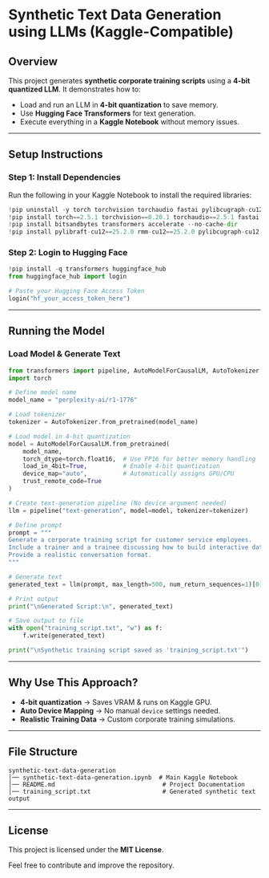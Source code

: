 # Synthetic Text Data Generation using LLMs (Kaggle-Compatible)

## Overview
This project generates **synthetic corporate training scripts** using a **4-bit quantized LLM**. It demonstrates how to:
- Load and run an LLM in **4-bit quantization** to save memory.
- Use **Hugging Face Transformers** for text generation.
- Execute everything in a **Kaggle Notebook** without memory issues.

---

## Setup Instructions

### **Step 1: Install Dependencies**
Run the following in your Kaggle Notebook to install the required libraries:

```python
!pip uninstall -y torch torchvision torchaudio fastai pylibcugraph-cu12 pylibraft-cu12 rmm-cu12 bitsandbytes cuml-cu12 raft-dask-cu12
!pip install torch==2.5.1 torchvision==0.20.1 torchaudio==2.5.1 fastai
!pip install bitsandbytes transformers accelerate --no-cache-dir
!pip install pylibraft-cu12==25.2.0 rmm-cu12==25.2.0 pylibcugraph-cu12 cuml-cu12 raft-dask-cu12 --no-cache-dir
```

### **Step 2: Login to Hugging Face**

```python
!pip install -q transformers huggingface_hub
from huggingface_hub import login

# Paste your Hugging Face Access Token
login("hf_your_access_token_here")
```

---

## Running the Model

### **Load Model & Generate Text**

```python
from transformers import pipeline, AutoModelForCausalLM, AutoTokenizer
import torch

# Define model name
model_name = "perplexity-ai/r1-1776"

# Load tokenizer
tokenizer = AutoTokenizer.from_pretrained(model_name)

# Load model in 4-bit quantization
model = AutoModelForCausalLM.from_pretrained(
    model_name,
    torch_dtype=torch.float16,  # Use FP16 for better memory handling
    load_in_4bit=True,          # Enable 4-bit quantization
    device_map="auto",          # Automatically assigns GPU/CPU
    trust_remote_code=True
)

# Create text-generation pipeline (No device argument needed)
llm = pipeline("text-generation", model=model, tokenizer=tokenizer)

# Define prompt
prompt = """
Generate a corporate training script for customer service employees.
Include a trainer and a trainee discussing how to build interactive data visualization using Tableau/PowerBI.
Provide a realistic conversation format.
"""

# Generate text
generated_text = llm(prompt, max_length=500, num_return_sequences=1)[0]["generated_text"]

# Print output
print("\nGenerated Script:\n", generated_text)

# Save output to file
with open("training_script.txt", "w") as f:
    f.write(generated_text)

print("\nSynthetic training script saved as 'training_script.txt'")
```

---

## Why Use This Approach?
- **4-bit quantization** → Saves VRAM & runs on Kaggle GPU.
- **Auto Device Mapping** → No manual `device` settings needed.
- **Realistic Training Data** → Custom corporate training simulations.

---

## File Structure
```
synthetic-text-data-generation
│── synthetic-text-data-generation.ipynb  # Main Kaggle Notebook
│── README.md                              # Project Documentation
│── training_script.txt                    # Generated synthetic text output
```

---

## License
This project is licensed under the **MIT License**.

Feel free to contribute and improve the repository.

